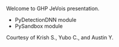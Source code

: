 Welcome to GHP JeVois presentation.

- PyDetectionDNN module
- PySandbox module

Courtesy of Krish S., Yubo C., and Austin Y.